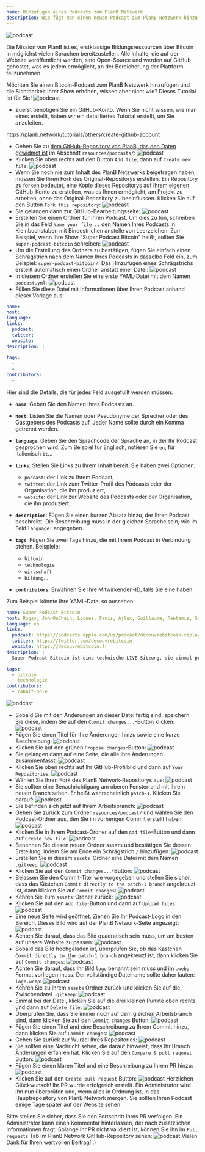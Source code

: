 ```yaml
---
name: Hinzufügen eines Podcasts zum PlanB Netzwerk
description: Wie fügt man einen neuen Podcast zum PlanB Netzwerk hinzu?
---
```

![podcast](assets/cover.webp)

Die Mission von PlanB ist es, erstklassige Bildungsressourcen über Bitcoin in möglichst vielen Sprachen bereitzustellen. Alle Inhalte, die auf der Website veröffentlicht werden, sind Open-Source und werden auf GitHub gehostet, was es jedem ermöglicht, an der Bereicherung der Plattform teilzunehmen.

Möchten Sie einen Bitcoin-Podcast zum PlanB Netzwerk hinzufügen und die Sichtbarkeit Ihrer Show erhöhen, wissen aber nicht wie? Dieses Tutorial ist für Sie!
![podcast](assets/01.webp)
- Zuerst benötigen Sie ein GitHub-Konto. Wenn Sie nicht wissen, wie man eines erstellt, haben wir ein detailliertes Tutorial erstellt, um Sie anzuleiten.

https://planb.network/tutorials/others/create-github-account


- Gehen Sie zu [dem GitHub-Repository von PlanB, das den Daten gewidmet ist](https://github.com/DecouvreBitcoin/sovereign-university-data/tree/dev/resources/podcasts) im Abschnitt `resources/podcasts/`:
![podcast](assets/02.webp)
- Klicken Sie oben rechts auf den Button `Add file`, dann auf `Create new file`:
![podcast](assets/03.webp)
- Wenn Sie noch nie zum Inhalt des PlanB Netzwerks beigetragen haben, müssen Sie Ihren Fork des Original-Repositorys erstellen. Ein Repository zu forken bedeutet, eine Kopie dieses Repositorys auf Ihrem eigenen GitHub-Konto zu erstellen, was es Ihnen ermöglicht, am Projekt zu arbeiten, ohne das Original-Repository zu beeinflussen. Klicken Sie auf den Button `Fork this repository`:
![podcast](assets/04.webp)
- Sie gelangen dann zur GitHub-Bearbeitungsseite:
![podcast](assets/05.webp)
- Erstellen Sie einen Ordner für Ihren Podcast. Um dies zu tun, schreiben Sie in das Feld `Name your file...` den Namen Ihres Podcasts in Kleinbuchstaben mit Bindestrichen anstelle von Leerzeichen. Zum Beispiel, wenn Ihre Show "Super Podcast Bitcoin" heißt, sollten Sie `super-podcast-bitcoin` schreiben:
![podcast](assets/06.webp)
- Um die Erstellung des Ordners zu bestätigen, fügen Sie einfach einen Schrägstrich nach dem Namen Ihres Podcasts in dasselbe Feld ein, zum Beispiel: `super-podcast-bitcoin/`. Das Hinzufügen eines Schrägstrichs erstellt automatisch einen Ordner anstatt einer Datei:
![podcast](assets/07.webp)
- In diesem Ordner erstellen Sie eine erste YAML-Datei mit dem Namen `podcast.yml`:
![podcast](assets/08.webp)
- Füllen Sie diese Datei mit Informationen über Ihren Podcast anhand dieser Vorlage aus:

```yaml
name: 
host: 
language: 
links:
  podcast: 
  twitter: 
  website: 
description: |
  
tags:
  - 
  - 
contributors:
  - 
```

Hier sind die Details, die für jedes Feld ausgefüllt werden müssen:

- **`name`**: Geben Sie den Namen Ihres Podcasts an.
- **`host`**: Listen Sie die Namen oder Pseudonyme der Sprecher oder des Gastgebers des Podcasts auf. Jeder Name sollte durch ein Komma getrennt werden.
- **`language`**: Geben Sie den Sprachcode der Sprache an, in der Ihr Podcast gesprochen wird. Zum Beispiel für Englisch, notieren Sie `en`, für Italienisch `it`...

- **`links`**: Stellen Sie Links zu Ihrem Inhalt bereit. Sie haben zwei Optionen:
	- `podcast`: der Link zu Ihrem Podcast,
	- `twitter`: der Link zum Twitter-Profil des Podcasts oder der Organisation, die ihn produziert,
	- `website`: der Link zur Website des Podcasts oder der Organisation, die ihn produziert.
- **`description`**: Fügen Sie einen kurzen Absatz hinzu, der Ihren Podcast beschreibt. Die Beschreibung muss in der gleichen Sprache sein, wie im Feld `language:` angegeben.
- **`tags`**: Fügen Sie zwei Tags hinzu, die mit Ihrem Podcast in Verbindung stehen. Beispiele:
    - `bitcoin`
    - `technologie`
    - `wirtschaft`
    - `bildung`...

- **`contributors`**: Erwähnen Sie Ihre Mitwirkenden-ID, falls Sie eine haben.

Zum Beispiel könnte Ihre YAML-Datei so aussehen:

```yaml
name: Super Podcast Bitcoin
host: Rogzy, JohnOnChain, Lounes, Fanis, Ajlex, Guillaume, Pantamis, Sosthene, Loic
language: en
links:
  podcast: https://podcasts.apple.com/us/podcast/decouvrebitcoin-replay/id1693844092
  twitter: https://twitter.com/decouvrebitcoin
  website: https://decouvrebitcoin.fr
description: |
  Super Podcast Bitcoin ist eine technische LIVE-Sitzung, die einmal pro Woche auf Twitter stattfindet, um tief in das Bitcoin-Protokoll, Layer-Zwei-Lösungen und alles, was den Verstand begeistert, einzutauchen. Unsere Gastgeber Lounes, Pantamis, Loïc und Sosthene werden Ihre Fragen beantworten und die technischste Show über Bitcoin weltweit bieten.

tags:
  - bitcoin
  - technologie
contributors:
  - rabbit-hole
```

![podcast](assets/09.webp)

- Sobald Sie mit den Änderungen an dieser Datei fertig sind, speichern Sie diese, indem Sie auf den `Commit changes...`-Button klicken:
![podcast](assets/10.webp)
- Fügen Sie einen Titel für Ihre Änderungen hinzu sowie eine kurze Beschreibung:
![podcast](assets/11.webp)
- Klicken Sie auf den grünen `Propose changes`-Button:
![podcast](assets/12.webp)
- Sie gelangen dann auf eine Seite, die alle Ihre Änderungen zusammenfasst:
![podcast](assets/13.webp)
- Klicken Sie oben rechts auf Ihr GitHub-Profilbild und dann auf `Your Repositories`:
![podcast](assets/14.webp)
- Wählen Sie Ihren Fork des PlanB Network-Repositorys aus:
![podcast](assets/15.webp)
- Sie sollten eine Benachrichtigung am oberen Fensterrand mit Ihrem neuen Branch sehen. Er heißt wahrscheinlich `patch-1`. Klicken Sie darauf:
![podcast](assets/16.webp)
- Sie befinden sich jetzt auf Ihrem Arbeitsbranch:
![podcast](assets/17.webp)
- Gehen Sie zurück zum Ordner `resources/podcast/` und wählen Sie den Podcast-Ordner aus, den Sie im vorherigen Commit erstellt haben: ![podcast](assets/18.webp)
- Klicken Sie in Ihrem Podcast-Ordner auf den `Add file`-Button und dann auf `Create new file`:
![podcast](assets/19.webp)
- Benennen Sie diesen neuen Ordner `assets` und bestätigen Sie dessen Erstellung, indem Sie am Ende ein Schrägstrich `/` hinzufügen:
![podcast](assets/20.webp)
- Erstellen Sie in diesem `assets`-Ordner eine Datei mit dem Namen `.gitkeep`:
![podcast](assets/21.webp)
- Klicken Sie auf den `Commit changes...`-Button:
![podcast](assets/22.webp)
- Belassen Sie den Commit-Titel wie vorgegeben und stellen Sie sicher, dass das Kästchen `Commit directly to the patch-1 branch` angekreuzt ist, dann klicken Sie auf `Commit changes`:
![podcast](assets/23.webp)
- Kehren Sie zum `assets`-Ordner zurück:
![podcast](assets/24.webp)
- Klicken Sie auf den `Add file`-Button und dann auf `Upload files`:
![podcast](assets/25.webp)
- Eine neue Seite wird geöffnet. Ziehen Sie Ihr Podcast-Logo in den Bereich. Dieses Bild wird auf der PlanB Network-Seite angezeigt: ![podcast](assets/26.webp)
- Achten Sie darauf, dass das Bild quadratisch sein muss, um am besten auf unsere Website zu passen:
![podcast](assets/27.webp)
- Sobald das Bild hochgeladen ist, überprüfen Sie, ob das Kästchen `Commit directly to the patch-1 branch` angekreuzt ist, dann klicken Sie auf `Commit changes`:
![podcast](assets/28.webp)
- Achten Sie darauf, dass Ihr Bild `logo` benannt sein muss und im `.webp` Format vorliegen muss. Der vollständige Dateiname sollte daher lauten: `logo.webp`:
![podcast](assets/29.webp)
- Kehren Sie zu Ihrem `assets` Ordner zurück und klicken Sie auf die Zwischendatei `.gitkeep`:
![podcast](assets/30.webp)
- Einmal bei der Datei, klicken Sie auf die drei kleinen Punkte oben rechts und dann auf `Delete file`:
![podcast](assets/31.webp)
- Überprüfen Sie, dass Sie immer noch auf dem gleichen Arbeitsbranch sind, dann klicken Sie auf den `Commit changes` Button:
![podcast](assets/32.webp)
- Fügen Sie einen Titel und eine Beschreibung zu Ihrem Commit hinzu, dann klicken Sie auf `Commit changes`:
![podcast](assets/33.webp)
- Gehen Sie zurück zur Wurzel Ihres Repositories:
![podcast](assets/34.webp)
- Sie sollten eine Nachricht sehen, die darauf hinweist, dass Ihr Branch Änderungen erfahren hat. Klicken Sie auf den `Compare & pull request` Button:
![podcast](assets/35.webp)
- Fügen Sie einen klaren Titel und eine Beschreibung zu Ihrem PR hinzu:
![podcast](assets/36.webp)
- Klicken Sie auf den `Create pull request` Button:
![podcast](assets/37.webp)
Herzlichen Glückwunsch! Ihr PR wurde erfolgreich erstellt. Ein Administrator wird ihn nun überprüfen und, wenn alles in Ordnung ist, in das Hauptrepository von PlanB Network mergen. Sie sollten Ihren Podcast einige Tage später auf der Website sehen.

Bitte stellen Sie sicher, dass Sie den Fortschritt Ihres PR verfolgen. Ein Administrator kann einen Kommentar hinterlassen, der nach zusätzlichen Informationen fragt. Solange Ihr PR nicht validiert ist, können Sie ihn im `Pull requests` Tab im PlanB Network GitHub-Repository sehen:
![podcast](assets/38.webp)
Vielen Dank für Ihren wertvollen Beitrag! :)